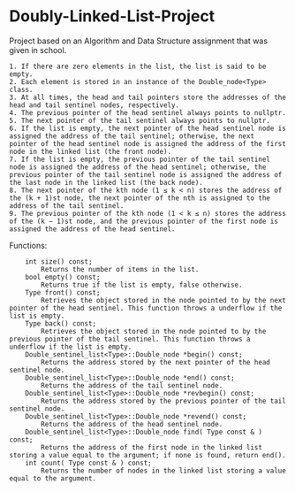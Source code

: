 # Doubly-Linked-List-Project
Project based on an Algorithm and Data Structure assignment that was given in school.


    1. If there are zero elements in the list, the list is said to be empty.
    2. Each element is stored in an instance of the Double_node<Type> class.
    3. At all times, the head and tail pointers store the addresses of the head and tail sentinel nodes, respectively.
    4. The previous pointer of the head sentinel always points to nullptr.
    5. The next pointer of the tail sentinel always points to nullptr.
    6. If the list is empty, the next pointer of the head sentinel node is assigned the address of the tail sentinel; otherwise, the next        pointer of the head sentinel node is assigned the address of the first node in the linked list (the front node).
    7. If the list is empty, the previous pointer of the tail sentinel node is assigned the address of the head sentinel; otherwise, the previous pointer of the tail sentinel node is assigned the address of the last node in the linked list (the back node).
    8. The next pointer of the kth node (1 ≤ k < n) stores the address of the (k + 1)st node, the next pointer of the nth is assigned to the address of the tail sentinel.
    9. The previous pointer of the kth node (1 < k ≤ n) stores the address of the (k − 1)st node, and the previous pointer of the first node is assigned the address of the head sentinel.

Functions:
   
        int size() const;
            Returns the number of items in the list.
        bool empty() const;
            Returns true if the list is empty, false otherwise.
        Type front() const;
            Retrieves the object stored in the node pointed to by the next pointer of the head sentinel. This function throws a underflow if the list is empty.
        Type back() const;
            Retrieves the object stored in the node pointed to by the previous pointer of the tail sentinel. This function throws a underflow if the list is empty.
        Double_sentinel_list<Type>::Double_node *begin() const;
            Returns the address stored by the next pointer of the head sentinel node.
        Double_sentinel_list<Type>::Double_node *end() const;
            Returns the address of the tail sentinel node.
        Double_sentinel_list<Type>::Double_node *revbegin() const;
            Returns the address stored by the previous pointer of the tail sentinel node.
        Double_sentinel_list<Type>::Double_node *revend() const;
            Returns the address of the head sentinel node.
        Double_sentinel_list<Type>::Double_node find( Type const & ) const;
            Returns the address of the first node in the linked list storing a value equal to the argument; if none is found, return end().
        int count( Type const & ) const;
            Returns the number of nodes in the linked list storing a value equal to the argument. 
